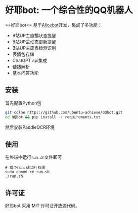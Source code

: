 # 好耶bot: 一个综合性的QQ机器人

==好耶bot== 基于[Alicebot](https://github.com/st1020/alicebot)开发，集成了多功能：

- B站UP主直播状态提醒
- B站UP主动态更新提醒
- B站UP主周表检测识别
- 表情包存储
- ChatGPT api集成
- 链接解析
- 基本问答功能

## 安装

首先配置Python包

```sh
git colne https://github.com/ubuntu-achieve/QQbot.git
cd QQbot && pip install -r requirements.txt
```

然后安装PaddleOCR环境

## 使用

在终端中运行`run.sh`文件即可

```shell
# 赋予run.sh运行权限
sudo chmod +x run.sh
./run.sh
```

## 许可证

好耶bot 采用 MIT 许可证开放源代码。